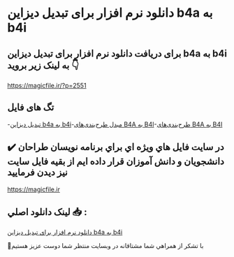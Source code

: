# دانلود نرم افزار برای تبدیل دیزاین b4a به b4i

## برای دریافت دانلود نرم افزار برای تبدیل دیزاین b4a به b4i به لینک زیر بروید 👇

https://magicfile.ir/?p=2551

## تگ های فایل

-[تبدیل دیزاین b4a به b4i](https://magicfile.ir/product/%d9%86%d8%b1%d9%85-%d8%a7%d9%81%d8%b2%d8%a7%d8%b1-%d8%a8%d8%b1%d8%a7%db%8c-%d8%aa%d8%a8%d8%af%db%8c%d9%84-%d8%af%db%8c%d8%b2%d8%a7%db%8c%d9%86-b4a-%d8%a8%d9%87-b4i/)-[مبدل طرح‌بندی‌های B4A به B4I](https://magicfile.ir/product/%d9%86%d8%b1%d9%85-%d8%a7%d9%81%d8%b2%d8%a7%d8%b1-%d8%a8%d8%b1%d8%a7%db%8c-%d8%aa%d8%a8%d8%af%db%8c%d9%84-%d8%af%db%8c%d8%b2%d8%a7%db%8c%d9%86-b4a-%d8%a8%d9%87-b4i/)-[طرح‌بندی‌های B4A به B4I](https://magicfile.ir/product/%d9%86%d8%b1%d9%85-%d8%a7%d9%81%d8%b2%d8%a7%d8%b1-%d8%a8%d8%b1%d8%a7%db%8c-%d8%aa%d8%a8%d8%af%db%8c%d9%84-%d8%af%db%8c%d8%b2%d8%a7%db%8c%d9%86-b4a-%d8%a8%d9%87-b4i/)

## ✔️ در سايت فايل هاي ويژه اي براي برنامه نويسان طراحان دانشجويان و دانش آموزان قرار داده ايم از بقيه فايل سايت نيز ديدن فرماييد

https://magicfile.ir


## لينک دانلود اصلي 📥 :

[دانلود نرم افزار برای تبدیل دیزاین b4a به b4i](https://magicfile.ir/product/%d9%86%d8%b1%d9%85-%d8%a7%d9%81%d8%b2%d8%a7%d8%b1-%d8%a8%d8%b1%d8%a7%db%8c-%d8%aa%d8%a8%d8%af%db%8c%d9%84-%d8%af%db%8c%d8%b2%d8%a7%db%8c%d9%86-b4a-%d8%a8%d9%87-b4i/) 


🙏با تشکر از همراهي شما مشتاقانه در وبسایت منتظر شما دوست عزیز هستیم

